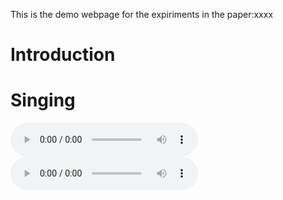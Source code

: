 This is the demo webpage for the expiriments in the paper:xxxx

# Introduction

# Singing

<audio controls="controls">
<source type="audio/wav" src="assets/225_331.wav"></source>
</audio>

<audio controls="controls">
<source type="audio/wav" src="assets/228_243_367.wav"></source>
</audio>

